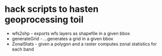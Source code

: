 # hack scripts to hasten geoprocessing toil
* wfs2shp - exports wfs layers as shapefile in a given bbox
* generateGrid - ...generates a grid in a given bbox
* ZonalStats - given a polygon and a raster computes zonal statistics for each band
